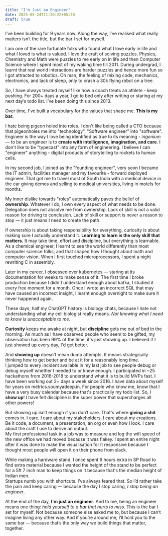 ```yaml
---
title: "I'm Just an Engineer"
date: 2025-08-24T21:30:22+05:30
draft: true
---
```



I’ve been building for 9 years now. Along the way, I’ve realised what really matters isn’t the title, but the bar I set for myself. 

I am one of the rare fortunate folks who found what I love early in life and what I loved is what is valued. I love the craft of solving puzzles. Physics, Chemistry and Math were puzzles to me early on in life and then Computer Science where I spent most of my waking time till 2011. During undergrad, I learnt that real world interactions are harder puzzles and hence more fun so I got attracted to robotics. Oh man, the feeling of mixing code, mechanics, electronics, and lack of sleep, only to crash a 30k flying robot on a tree.

So, I have always treated myself like how a coach treats an athlete - keep pushing. For 200+ days a year, I go to bed only after writing or staring at my next day’s todo list. I’ve been doing this since 2013. 

Over time, I've built a vocabulary for the values that shape me. **This is my bar.**

I hate being pigeon holed into roles. I don't like being called a CTO because that pigeonholes me into "technology", "Software engineer"  into "software". 
Engineer is the way I love being identified as true to its meaning - _ingenium_ — to be an engineer is to **create with intelligence, imagination, and care**. I don't like to be "typecast" into any form of engineering. I believe I can "engineer" anything - digital products of storytelling to rockets to human cells.

In my second job, I joined as the "founding engineer", very soon I became the IT admin, facilities manager and my favourite - forward deployed engineer. That got me to travel most of South India with a medical device in the car giving demos and selling to medical universities, living in motels for months.

My inner dislike towards "roles" automatically paves the belief of **ownership**. Whatever I do, I own every aspect of what needs to be done. Delegation does not absolve me from ownership. Lack of skill is not a valid reason for driving to conclusion. Lack of skill or support is never a reason to stop — it just means I need to create the path.

If ownership is about taking responsibility for everything, curiosity is about making sure I actually understand it. **Learning to learn is the only skill that matters.** It may take time, effort and discipline, but everything is learnable.
As a chemical engineer, I learnt to see the world differently than most computer science folks, and that shaped how I thought about math and computer vision. When I first touched microprocessors, I spent a night rewriting C in assembly.

Later in my career, I obsessed over kubernetes — staring at its documentation for weeks to make sense of it. The first time I broke production because I didn't understand enough about kafka, I studied it every free moment for a month. Once I wrote an incorrect SQL that may have caused an incorrect insight, I learnt enough overnight to make sure it never happened again.

These days, half my ChatGPT history is biology chats, because I hate not understanding what my cell biologist really means. *Not knowing what I need to know is unacceptable to me.*

**Curiosity** keeps me awake at night, but **discipline** gets me out of bed in the morning.
As much as I have observed people who seem to be gifted, my observation has been 99% of the time, it's just showing up. I believed if I just showed up every day, I'd get better. 

And **showing up** doesn't mean dumb attempts. It means strategically thinking how to get better and be at it for a reasonably long time.   
I jumped to every incident available in my last job to see people debug or debug myself whether I needed to or knew enough. I participated in ~25 hackathons from 2016-2018 to understand what it is to build MVPs fast. I have been working out 2+ days a week since 2016. I have data about myself for years on metrics.soumyadeep.in. 
For people who know me, know that I have a very busy calendar because that's practically my todo list. So, I **show up**! I have felt discipline is the super power that supercharges all other powers!

But showing up isn’t enough if you don’t care. That's where **giving a shit** comes in.
I care. I care about my stakeholders. I care about my creations. Be it code, a document, a presentation, an org or even how I look. I care about the craft I use to derive an output.    
My first professional task in a job was to measure and log the wifi speed of the new office we had moved because it was flakey. I spent an entire night after it was done to make the visualisation for it responsive because I thought most people will open it on their phone from slack. 

While making a hardware stand, I once spent 6 hours extra in SP Road to find extra material because I wanted the height of the stand to be perfect for a 5ft 7 inch man to keep things on it because that's the median height of Indian men.   
Startups numb you with shortcuts. I’ve always feared that. So I’d rather take the pain and keep caring — because the day I stop caring, *I stop being an engineer*.

At the end of the day, **I'm just an engineer**. And to me, being an engineer means one thing: *hold yourself to a bar that hurts to miss*.
This is the bar I set for myself. Not because someone else asked me to, but because I can’t imagine living any other way. And if you’re around me, I’ll hold you to the same bar — because that’s the only way we build things that matter, together.

